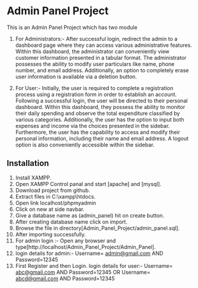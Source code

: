 
# Admin Panel Project

This is an Admin Panel Project which has two module

1. For Administrators:- After successful login, redirect the admin to a dashboard page where they can access various administrative features. Within this dashboard, the administrator can conveniently view customer information presented in a tabular format. The administrator possesses the ability to modify user particulars like name, phone number, and email address. Additionally, an option to completely erase user information is available via a deletion button.

2. For User:- Initially, the user is required to complete a registration process using a registration form in order to establish an account. Following a successful login, the user will be directed to their personal dashboard. Within this dashboard, they possess the ability to monitor their daily spending and observe the total expenditure classified by various categories. Additionally, the user has the option to input both expenses and income via the choices presented in the sidebar. Furthermore, the user has the capability to access and modify their personal information, including their name and email address. A logout option is also conveniently accessible within the sidebar.


## Installation 

  1. Install XAMPP.
  2. Open XAMPP Control panal and start [apache] and [mysql].
  3. Download project from github.
  4. Extract files in C:\xampp\htdocs. 
  5. Open link localhost/phpmyadmin
  6. Click on new at side navbar.
  7. Give a database name as (admin_panel) hit on create button.
  8. After creating database name click on import.
  9. Browse the file in directory[Admin_Panel_Project/admin_panel.sql].
  10. After importing successfully.
  11. For admin login :- Open any browser and type[http://localhost/Admin_Panel_Project/Admin_Panel].  
  12. login details for admin:-
      Username= admin@gmail.com AND Password=12345
  13. First Register and then Login.
      login details for user:-
      Username= abc@gmail.com AND Password=12345
      OR
      Username= abcd@gmail.com AND Password=12345
